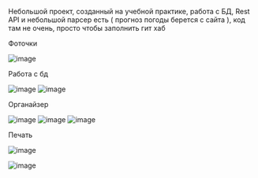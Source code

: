 Небольшой проект, созданный на учебной практике, работа с БД, Rest API и небольшой парсер есть ( прогноз погоды берется с сайта ), код там не очень, просто чтобы заполнить гит хаб 

Фоточки

![image](https://github.com/user-attachments/assets/c31938a5-1940-4f9d-8416-51211d01e0ca)

Работа с бд

![image](https://github.com/user-attachments/assets/88c8fdb9-90a9-4ff6-9b2e-0fc1e8f8ae0a)
![image](https://github.com/user-attachments/assets/76df2c2f-fd44-41fc-a07d-85350639bc88)


Органайзер

![image](https://github.com/user-attachments/assets/8e3f3aab-3cc6-4aa8-8c14-82c876a6865f)
![image](https://github.com/user-attachments/assets/f3e42438-5192-4950-95f5-4a03299778df)
![image](https://github.com/user-attachments/assets/332099aa-369e-40f5-8dc6-a6708e647c16)

Печать

![image](https://github.com/user-attachments/assets/04f7ac4e-248d-44dd-bc4c-b35036a0ea09)

![image](https://github.com/user-attachments/assets/a299483e-9b31-4911-9002-c884bad8396a)





